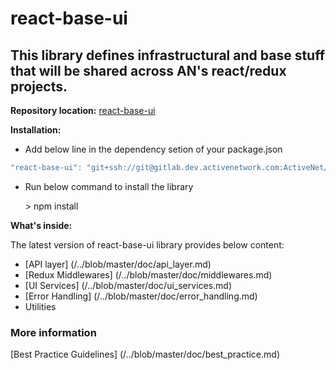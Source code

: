 # react-base-ui
## This library defines infrastructural and base stuff that will be shared across AN's react/redux projects.


**Repository location:** [react-base-ui](https://gitlab.dev.activenetwork.com/ActiveNet/react-base-ui)

**Installation:** 

- Add below line in the dependency setion of your package.json
```javascript
"react-base-ui": "git+ssh://git@gitlab.dev.activenetwork.com:ActiveNet/react-base-ui.git"
```
- Run below command to install the library
  
  \> npm install

**What's inside:**

The latest version of react-base-ui library provides below content:

- [API layer] (/../blob/master/doc/api_layer.md)
- [Redux Middlewares] (/../blob/master/doc/middlewares.md)
- [UI Services] (/../blob/master/doc/ui_services.md)
- [Error Handling] (/../blob/master/doc/error_handling.md)
- Utilities


### More information
[Best Practice Guidelines] (/../blob/master/doc/best_practice.md)
